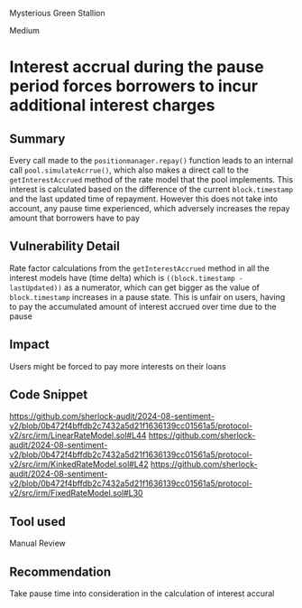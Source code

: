 Mysterious Green Stallion

Medium

# Interest accrual during the pause period forces borrowers to incur additional interest charges

## Summary
Every call made to the `positionmanager.repay()` function leads to an internal call `pool.simulateAcrrue()`, which also makes a direct call to the `getInterestAccrued` method of the rate model that the pool implements. This interest is calculated based on the difference of the current `block.timestamp` and the last updated time of repayment. However this does not take into account, any pause time experienced, which adversely increases the repay amount that borrowers have to pay 
## Vulnerability Detail
Rate factor calculations from the `getInterestAccrued` method in all the interest models have (time delta) which is `((block.timestamp - lastUpdated))` as a numerator, which can get bigger as the value of `block.timestamp` increases  in a pause state. This is unfair on users, having to pay the accumulated amount of interest accrued over time due to the pause 
## Impact
Users might be forced to pay more interests on their loans
## Code Snippet
https://github.com/sherlock-audit/2024-08-sentiment-v2/blob/0b472f4bffdb2c7432a5d21f1636139cc01561a5/protocol-v2/src/irm/LinearRateModel.sol#L44
https://github.com/sherlock-audit/2024-08-sentiment-v2/blob/0b472f4bffdb2c7432a5d21f1636139cc01561a5/protocol-v2/src/irm/KinkedRateModel.sol#L42
https://github.com/sherlock-audit/2024-08-sentiment-v2/blob/0b472f4bffdb2c7432a5d21f1636139cc01561a5/protocol-v2/src/irm/FixedRateModel.sol#L30



## Tool used

Manual Review

## Recommendation
Take pause time into consideration in the calculation of interest accural 